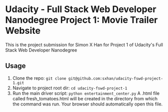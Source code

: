 # Udacity - Full Stack Web Developer Nanodegree Project 1: Movie Trailer Website

This is the project submission for Simon X Han for Project 1 of Udacity's Full Stack Web Developer Nanodegree

## Usage

1. Clone the repo: `git clone git@github.com:sxhan/udacity-fswd-project-1.git`
2. Navigate to project root dir: `cd udacity-fswd-project-1`
3. Run the main driver script: `python entertainment_center.py` A .html file called fresh_tomatoes.html will be created in the directory from which the command was run. Your browser should automatically open this file.
